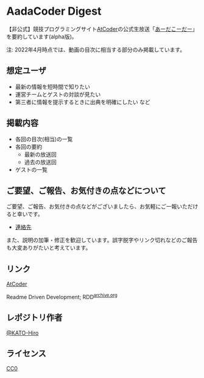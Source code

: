 # AadaCoder Digest

【非公式】競技プログラミングサイト[AtCoder](https://atcoder.jp/)の公式生放送「[あーだこーだー](https://www.youtube.com/playlist?list=PLLeJZg4opYKY2vLnqkPSGgT4iOrIwhbHq)」を要約しています(alpha版)。

注: 2022年4月時点では、動画の目次に相当する部分のみ掲載しています。

## 想定ユーザ

- 最新の情報を短時間で知りたい
- 運営チームとゲストの対談が見たい
- 第三者に情報を提示するときに出典を明確にしたい など

## 掲載内容

- 各回の目次(相当)の一覧
- 各回の要約
  - 最新の放送回
  - 過去の放送回
- ゲストの一覧

## ご要望、ご報告、お気付きの点などについて

ご要望、ご報告、お気付きの点などがございましたら、お気軽にご一報いただけると幸いです。

- [連絡先](https://twitter.com/k_hiro1818)

また、説明の加筆・修正を歓迎しています。誤字脱字やリンク切れなどのご報告も大変ありがたいと考えています。

## リンク

[AtCoder](https://atcoder.jp/)

Readme Driven Development; RDD<sup>[archive.org](http://web.archive.org/web/20220313000343/https://qiita.com/b4b4r07/items/c80d53db9a0fd59086ec)</sup>

## レポジトリ作者

[@KATO-Hiro](https://twitter.com/k_hiro1818)

## ライセンス

[CC0](https://creativecommons.org/share-your-work/public-domain/cc0)
